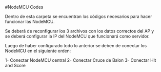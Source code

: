  #NodeMCU Codes
 
 Dentro de esta carpeta se encuentran los códigos necesarios para hacer funcionar las NodeMCU.
 
 Se deberá de reconfigurar los 3 archivos con los datos correctos del AP y se deberá configurar la IP del NodeMCU que funcionará como servidor.
 
 Luego de haber configurado todo lo anterior se deben de conectar los NodeMCU en el siguiente orden:
 
 1- Conectar NodeMCU central
 2- Conectar Cruce de Balon
 3- Conectar Hit and Score